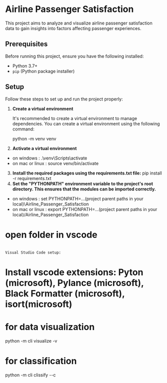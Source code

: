 # Airline Passenger Satisfaction

This project aims to analyze and visualize airline passenger satisfaction data to gain insights into factors affecting passenger experiences.

## Prerequisites

Before running this project, ensure you have the following installed:

- Python 3.7+
- `pip` (Python package installer)

## Setup

Follow these steps to set up and run the project properly:

1. **Create a virtual environment**

   It's recommended to create a virtual environment to manage dependencies. You can create a virtual environment using the following command:

   python -m venv venv

2. **Activate a virtual environment**

- on windows : .\venv\Scripts\activate
- on mac or linux : source venv/bin/activate
3. **Install the required packages using the requirements.txt file:**
   pip install -r requirements.txt
4. **Set the "PYTHONPATH" environment variable to the project's root directory. This ensures that the modules can be imported correctly.**
- on windows : set PYTHONPATH=...(project parent paths in your local)\Airline_Passenger_Satisfaction
- on mac or linux : export PYTHONPATH=...(project parent paths in your local)/Airline_Passenger_Satisfaction

# open folder in vscode
```

Visual Studio Code setup:

```
# Install vscode extensions: Pyton (microsoft), Pylance (microsoft), Black Formatter (microsoft), isort(microsoft)

# for data visualization
python -m cli visualize -v
# for classification
python -m cli clissify --c